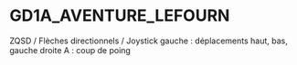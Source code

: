 # GD1A_AVENTURE_LEFOURN

 ZQSD / Flèches directionnels / Joystick gauche : déplacements haut, bas, gauche droite
A : coup de poing
